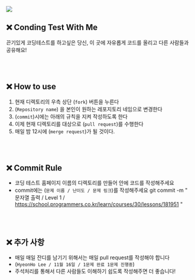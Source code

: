 <div>
    <img src="https://capsule-render.vercel.app/api?type=wave&color=auto&height=180&text=Coding%20Test%20With%20Me&animation=fadeIn&fontColor=000000&fontSize=60" />
</div>
 
## ❌ Conding Test With Me
끈기있게 코딩테스트를 하고싶은 당신, 이 곳에 자유롭게 코드를 올리고 다른 사람들과 공유해요!

<br /><br />

## ❌ How to use
1. 현재 디렉토리의 우측 상단 (`fork`) 버튼을 누른다
2. (`Repository name`) 을 본인이 원하는 레포지토리 네임으로 변경한다
3. (`commit`)시에는 아래의 규칙을 지켜 작성하도록 한다
4. 이제 현재 디렉토리를 대상으로 (`pull request`)를 수행한다
5. 매일 밤 12시에 (`merge request`)가 될 것이다.

<br /><br />

## ❌ Commit Rule
- 코딩 테스트 홈페이지 이름의 디렉토리를 만들어 안에 코드를 작성해주세요
- commit에는 (`문제 이름 / 난이도 / 문제 링크`)를 작성해주세요
    git commit -m " 문자열 출력 / Level 1 / https://school.programmers.co.kr/learn/courses/30/lessons/181951 "

<br /><br />

## ❌ 추가 사항
- 매일 매일 잔디를 남기기 위해서는 매일 pull request를 작성해야 합니다
- (`HyeonHo Lee / 11월 16일 / 1문제 완료 1문제 진행중`)
- 주석처리를 통해서 다른 사람들도 이해하기 쉽도록 작성해주면 더 좋습니다!
